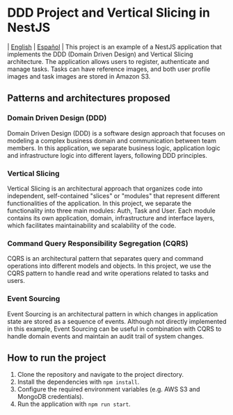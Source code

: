 # DDD Project and Vertical Slicing in NestJS

| [English](README.md) | [Español](README-es.md) |
This project is an example of a NestJS application that implements the DDD (Domain Driven Design) and Vertical Slicing architecture. 
The application allows users to register, authenticate and manage tasks. 
Tasks can have reference images, and both user profile images and task images are stored in Amazon S3.

## Patterns and architectures proposed

### Domain Driven Design (DDD)

Domain Driven Design (DDD) is a software design approach that focuses on modeling a complex business domain and communication between team members. In this application, we separate business logic, application logic and infrastructure logic into different layers, following DDD principles.

### Vertical Slicing

Vertical Slicing is an architectural approach that organizes code into independent, self-contained "slices" or "modules" that represent different functionalities of the application. In this project, we separate the functionality into three main modules: Auth, Task and User. Each module contains its own application, domain, infrastructure and interface layers, which facilitates maintainability and scalability of the code.

### Command Query Responsibility Segregation (CQRS)

CQRS is an architectural pattern that separates query and command operations into different models and objects. In this project, we use the CQRS pattern to handle read and write operations related to tasks and users. 

### Event Sourcing

Event Sourcing is an architectural pattern in which changes in application state are stored as a sequence of events. Although not directly implemented in this example, Event Sourcing can be useful in combination with CQRS to handle domain events and maintain an audit trail of system changes.

## How to run the project

1. Clone the repository and navigate to the project directory.
2. Install the dependencies with `npm install`.
3. Configure the required environment variables (e.g. AWS S3 and MongoDB credentials).
4. Run the application with `npm run start`.